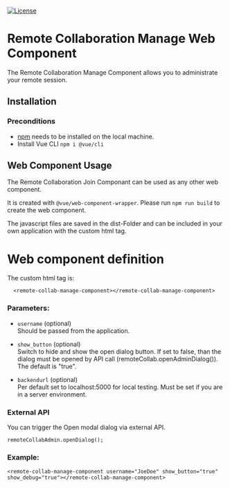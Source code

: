 [![License](https://img.shields.io/badge/License-Apache%202.0-blue.svg)](https://opensource.org/licenses/Apache-2.0)

# Remote Collaboration Manage Web Component

The Remote Collaboration Manage Component allows you to administrate your remote session.

## Installation

### Preconditions

* [npm](https://nodejs.org/en/download/) needs to be installed on the local machine.
* Install Vue CLI ``npm i @vue/cli``

## Web Component Usage
The Remote Collaboration Join Componant can be used as any other web component.

It is created with ``@vue/web-component-wrapper``. Please run ``npm run build`` to create the web component.

The javascript files are saved in the dist-Folder and can be included in your own application with the custom html tag.


# Web component definition  

The custom html tag is:
```
  <remote-collab-manage-component></remote-collab-manage-component>
```

### Parameters: 

* `username` (optional)<br>
  Should be passed from the application.

* `show_button` (optional)<br> 
  Switch to hide and show the open dialog button. If set to false, than the dialog must be opened by API call (remoteCollab.openAdminDialog()). The default is "true".

* `backendurl` (optional)<br> 
  Per default set to localhost:5000 for local testing. Must be set if you are in a server environment.


### External API 
You can trigger the Open modal dialog via external API. 
```
remoteCollabAdmin.openDialog();
```


### Example: 
```
<remote-collab-manage-component username="JoeDoe" show_button="true" show_debug="true"></remote-collab-manage-component>
```
